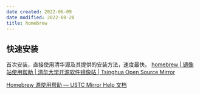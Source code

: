 ```yaml
---
date created: 2022-06-09
date modified: 2022-08-20
title: homebrew
---
```


## 快速安装
首次安装，直接使用清华源及其提供的安装方法，速度最快。
[homebrew | 镜像站使用帮助 | 清华大学开源软件镜像站 | Tsinghua Open Source Mirror](https://mirrors.tuna.tsinghua.edu.cn/help/homebrew/)

[Homebrew 源使用帮助 — USTC Mirror Help 文档](https://mirrors.ustc.edu.cn/help/brew.git.html)
